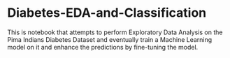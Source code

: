 # Diabetes-EDA-and-Classification
This is notebook that attempts to perform Exploratory Data Analysis on the Pima Indians Diabetes Dataset and eventually train a Machine Learning model on it and enhance the predictions by fine-tuning the model.
